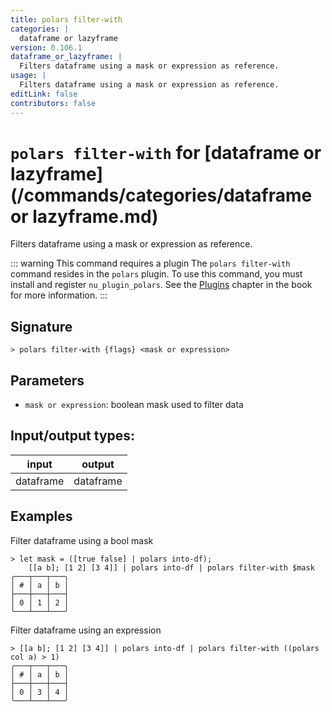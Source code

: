 ```yaml
---
title: polars filter-with
categories: |
  dataframe or lazyframe
version: 0.106.1
dataframe_or_lazyframe: |
  Filters dataframe using a mask or expression as reference.
usage: |
  Filters dataframe using a mask or expression as reference.
editLink: false
contributors: false
---
```

<!-- This file is automatically generated. Please edit the command in https://github.com/nushell/nushell instead. -->

# `polars filter-with` for [dataframe or lazyframe](/commands/categories/dataframe or lazyframe.md)

<div class='command-title'>Filters dataframe using a mask or expression as reference.</div>

::: warning This command requires a plugin
The `polars filter-with` command resides in the `polars` plugin.
To use this command, you must install and register `nu_plugin_polars`.
See the [Plugins](/book/plugins.html) chapter in the book for more information.
:::


## Signature

```> polars filter-with {flags} <mask or expression>```

## Parameters

 -  `mask or expression`: boolean mask used to filter data


## Input/output types:

| input     | output    |
| --------- | --------- |
| dataframe | dataframe |
## Examples

Filter dataframe using a bool mask
```nu
> let mask = ([true false] | polars into-df);
    [[a b]; [1 2] [3 4]] | polars into-df | polars filter-with $mask
╭───┬───┬───╮
│ # │ a │ b │
├───┼───┼───┤
│ 0 │ 1 │ 2 │
╰───┴───┴───╯

```

Filter dataframe using an expression
```nu
> [[a b]; [1 2] [3 4]] | polars into-df | polars filter-with ((polars col a) > 1)
╭───┬───┬───╮
│ # │ a │ b │
├───┼───┼───┤
│ 0 │ 3 │ 4 │
╰───┴───┴───╯

```

